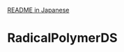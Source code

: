 [README in Japanese](https://github.com/hatanaka-lab/RadicalPolymerDS/README_jp.md)

# RadicalPolymerDS
